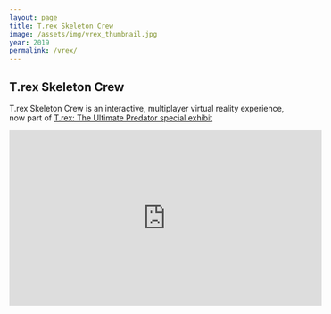 ```yaml
---
layout: page
title: T.rex Skeleton Crew
image: /assets/img/vrex_thumbnail.jpg
year: 2019
permalink: /vrex/
---
```


## T.rex Skeleton Crew

T.rex Skeleton Crew is an interactive, multiplayer virtual reality experience, now part of [T.rex: The Ultimate Predator special exhibit](https://www.amnh.org/exhibitions/t-rex-the-ultimate-predator)

<iframe width="560" height="315" src="https://www.youtube.com/embed/cxaibw-ei7M" frameborder="0" allow="accelerometer; autoplay; encrypted-media; gyroscope; picture-in-picture" allowfullscreen></iframe>
